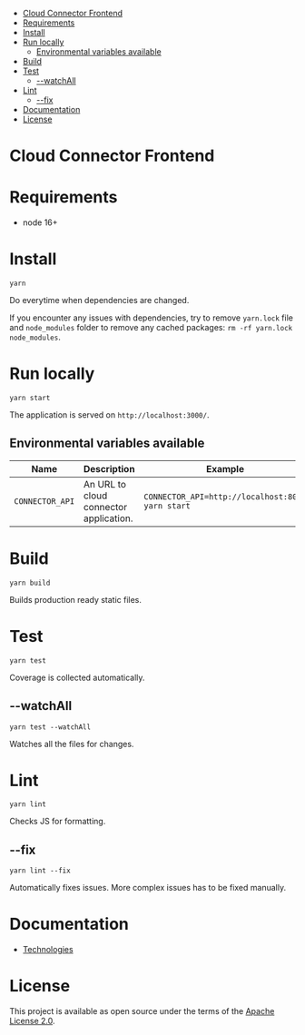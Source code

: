 - [Cloud Connector Frontend](#cloud-connector-frontend)
- [Requirements](#requirements)
- [Install](#install)
- [Run locally](#run-locally)
  - [Environmental variables available](#environmental-variables-available)
- [Build](#build)
- [Test](#test)
  - [--watchAll](#--watchall)
- [Lint](#lint)
  - [--fix](#--fix)
- [Documentation](#documentation)
- [License](#license)

# Cloud Connector Frontend
# Requirements

- node 16+

# Install

`yarn`

Do everytime when dependencies are changed.

If you encounter any issues with dependencies, try to remove `yarn.lock` file and `node_modules` folder to remove any cached packages: `rm -rf yarn.lock node_modules`.

# Run locally

`yarn start`

The application is served on `http://localhost:3000/`.

## Environmental variables available

|Name|Description|Example|
|----|-------|-----------|
|`CONNECTOR_API`|An URL to cloud connector application.|`CONNECTOR_API=http://localhost:8000 yarn start`|

# Build

`yarn build`

Builds production ready static files.
# Test

`yarn test`

Coverage is collected automatically.

## --watchAll

`yarn test --watchAll`

Watches all the files for changes.

# Lint

`yarn lint`

Checks JS for formatting.

## --fix

`yarn lint --fix`

Automatically fixes issues. More complex issues has to be fixed manually.

# Documentation

- [Technologies](./doc/technologies.md)

# License

This project is available as open source under the terms of the [Apache License 2.0](http://www.apache.org/licenses/LICENSE-2.0).